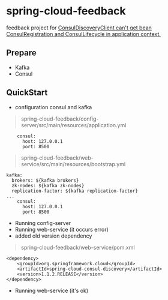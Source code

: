 spring-cloud-feedback
=================
feedback project for [ConsulDiscoveryClient can't get bean ConsulRegistration and ConsulLifecycle in application context.](https://github.com/spring-cloud/spring-cloud-consul/issues/306)

Prepare
-------
* Kafka
* Consul

QuickStart
-----
* configuration consul and kafka
> spring-cloud-feedback/config-server/src/main/resources/application.yml

```
    consul:
      host: 127.0.0.1
      port: 8500
```

> spring-cloud-feedback/web-service/src/main/resources/bootstrap.yml

```
kafka:
  brokers: ${kafka brokers}
  zk-nodes: ${kafka zk-nodes}
  replication-factor: ${kafka replication-factor}
...
    consul:
      host: 127.0.0.1
      port: 8500
```
* Running config-server
* Running web-service (it occurs error)
* added old version dependency
> spring-cloud-feedback/web-service/pom.xml

```
<dependency>
    <groupId>org.springframework.cloud</groupId>
    <artifactId>spring-cloud-consul-discovery</artifactId>
    <version>1.1.2.RELEASE</version>
</dependency>
```
* Running web-service (it's ok)